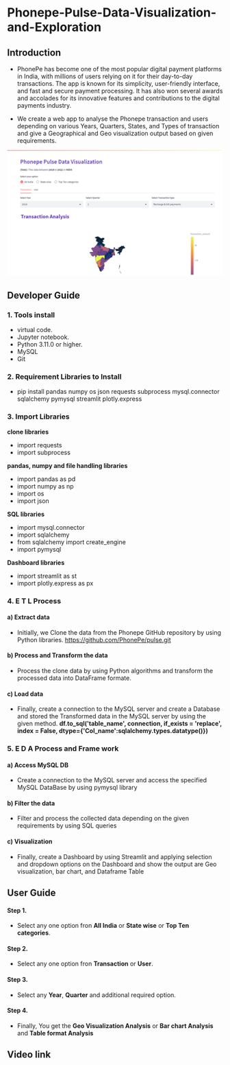 # Phonepe-Pulse-Data-Visualization-and-Exploration

## Introduction 

* PhonePe has become one of the most popular digital payment platforms in India, with millions of users relying on it for their day-to-day transactions. The app is known for its simplicity, user-friendly interface, and fast and secure payment processing. It has also won several awards and accolades for its innovative features and contributions to the digital payments industry.

* We create a web app to analyse the Phonepe transaction and users depending on various Years, Quarters, States, and Types of transaction and give a Geographical and Geo visualization output based on given requirements.

![Intro GUI](https://github.com/bhavyabhagerathi/Phonepe-Pulse-Data-Visualization-and-Exploration/blob/main/Intro%20GUI.png)

## Developer Guide 

### 1. Tools install

* virtual code.
* Jupyter notebook.
* Python 3.11.0 or higher.
* MySQL
* Git

### 2. Requirement Libraries to Install

* pip install pandas numpy os json requests subprocess mysql.connector sqlalchemy pymysql streamlit plotly.express

### 3. Import Libraries

**clone libraries**
* import requests
* import subprocess

**pandas, numpy and file handling libraries**
* import pandas as pd
* import numpy as np
* import os
* import json

**SQL libraries**
* import mysql.connector
* import sqlalchemy
* from sqlalchemy import create_engine
* import pymysql

**Dashboard libraries**
* import streamlit as st
* import plotly.express as px

### 4. E T L Process

#### a) Extract data

* Initially, we Clone the data from the Phonepe GitHub repository by using Python libraries. https://github.com/PhonePe/pulse.git

#### b) Process and Transform the data

* Process the clone data by using Python algorithms and transform the processed data into DataFrame formate.

#### c) Load  data 

* Finally, create a connection to the MySQL server and create a Database and stored the Transformed data in the MySQL server by using the given method. **df.to_sql('table_name', connection, if_exists = 'replace', index = False, dtype={'Col_name':sqlalchemy.types.datatype()})**

### 5. E D A Process and Frame work

#### a) Access MySQL DB 

* Create a connection to the MySQL server and access the specified MySQL DataBase by using pymysql library 

#### b) Filter the data

* Filter and process the collected data depending on the given requirements by using SQL queries

#### c) Visualization 

* Finally, create a Dashboard by using Streamlit and applying selection and dropdown options on the Dashboard and show the output are Geo visualization, bar chart, and Dataframe Table


## User Guide

#### Step 1.

* Select any one option fron **All India** or **State wise** or **Top Ten categories**.

#### Step 2.

* Select any one option fron **Transaction** or **User**.

#### Step 3.
* Select any **Year**, **Quarter** and additional required option.

#### Step 4.

* Finally, You get the **Geo Visualization Analysis** or **Bar chart Analysis** and **Table format Analysis**


## Video link
